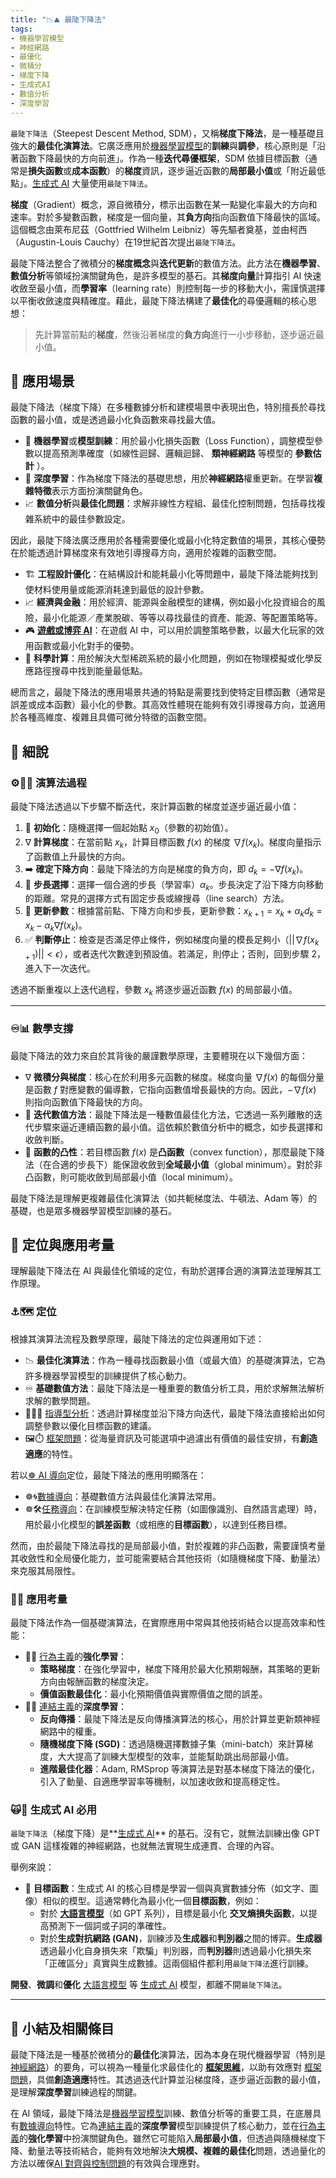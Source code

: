 ```yaml
---
title: "📉⛰️ 最陡下降法"
tags:
- 機器學習模型
- 神經網路
- 最優化
- 微積分
- 梯度下降
- 生成式AI
- 數值分析
- 深度學習
---
```

`最陡下降法`（Steepest Descent Method, SDM），又稱**梯度下降法**，是一種基礎且強大的**最佳化演算法**。它廣泛應用於[機器學習模型](04-05-machine_learning_models.zh-hant)的**訓練**與**調參**，核心原則是「沿著函數下降最快的方向前進」。作為一種**迭代尋優框架**，SDM 依據目標函數（通常是**損失函數**或**成本函數**）的**梯度**資訊，逐步逼近函數的**局部最小值**或「附近最低點」。[生成式 AI](06-05-analysis_generative.zh-hant) 大量使用`最陡下降法`。

**梯度**（Gradient）概念，源自微積分，標示出函數在某一點變化率最大的方向和速率。對於多變數函數，梯度是一個向量，其**負方向**指向函數值下降最快的區域。這個概念由萊布尼茲（Gottfried Wilhelm Leibniz）等先驅者奠基，並由柯西（Augustin-Louis Cauchy）在19世紀首次提出`最陡下降法`。

最陡下降法整合了微積分的**梯度概念**與**迭代更新**的數值方法。此方法在**機器學習**、**數值分析**等領域扮演關鍵角色，是許多模型的基石。其**梯度向量**計算指引 AI 快速收斂至最小值，而**學習率**（learning rate）則控制每一步的移動大小，需謹慎選擇以平衡收斂速度與精確度。藉此，最陡下降法構建了**最佳化**的尋優邏輯的核心思想：

> 先計算當前點的**梯度**，然後沿著梯度的**負方向**進行一小步移動，逐步逼近最小值。

## 🚀 應用場景

最陡下降法（梯度下降）在多種數據分析和建模場景中表現出色，特別擅長於尋找函數的最小值，或是透過最小化負函數來尋找最大值。

- 🤖 **機器學習**或**模型訓練**：用於最小化損失函數（Loss Function），調整模型參數以提高預測準確度（如線性迴歸、邏輯迴歸、 **類神經網路** 等模型的 **參數估計** ）。
- 🧠 **深度學習**：作為梯度下降法的基礎思想，用於**神經網路**權重更新。在學習**複雜特徵**表示方面扮演關鍵角色。
- 📈 **數值分析**與**最佳化問題**：求解非線性方程組、最佳化控制問題，包括尋找複雜系統中的最佳參數設定。

因此，最陡下降法廣泛應用於各種需要優化或最小化特定數值的場景，其核心優勢在於能透過計算梯度來有效地引導搜尋方向，適用於複雜的函數空間。

- 🏗️ **工程設計優化**：在結構設計和能耗最小化等問題中，最陡下降法能夠找到使材料使用量或能源消耗達到最低的設計參數。
- 📈 **經濟與金融**：用於經濟、能源與金融模型的建構，例如最小化投資組合的風險，最小化能源／產業脫碳、等等以尋找最佳的資產、能源、等配置策略等。
- 🎮 **[遊戲或博弈 AI](07----game_ai.zh-hant)**：在遊戲 AI 中，可以用於調整策略參數，以最大化玩家的效用函數或最小化對手的優勢。
- 🔬 **科學計算**：用於解決大型稀疏系統的最小化問題，例如在物理模擬或化學反應路徑搜尋中找到能量最低點。

總而言之，最陡下降法的應用場景共通的特點是需要找到使特定目標函數（通常是誤差或成本函數）最小化的參數。其高效性體現在能夠有效引導搜尋方向，並適用於各種高維度、複雜且具備可微分特徵的函數空間。

## 🔬 細說

### ⚙📏🔭 演算法過程

最陡下降法透過以下步驟不斷迭代，來計算函數的梯度並逐步逼近最小值：

1.  📍 **初始化**：隨機選擇一個起始點 $x_0$（參數的初始值）。
2.  ∇ **計算梯度**：在當前點 $x_k$，計算目標函數 $f(x)$ 的梯度 $\nabla f(x_k)$。梯度向量指示了函數值上升最快的方向。
3.  ➡️ **確定下降方向**：最陡下降法的方向是梯度的負方向，即 $d_k = -\nabla f(x_k)$。
4.  📏 **步長選擇**：選擇一個合適的步長（學習率）$\alpha_k$。步長決定了沿下降方向移動的距離。常見的選擇方式有固定步長或線搜尋（line search）方法。
5.  🚀 **更新參數**：根據當前點、下降方向和步長，更新參數：$x_{k+1} = x_k + \alpha_k d_k = x_k - \alpha_k \nabla f(x_k)$。
6.  ✅ **判斷停止**：檢查是否滿足停止條件，例如梯度向量的模長足夠小（$||\nabla f(x_{k+1})|| < \epsilon$），或者迭代次數達到預設值。若滿足，則停止；否則，回到步驟 2，進入下一次迭代。

透過不斷重複以上迭代過程，參數 $x_k$ 將逐步逼近函數 $f(x)$ 的局部最小值。

---

### ♾️📊 數學支撐

最陡下降法的效力來自於其背後的嚴謹數學原理，主要體現在以下幾個方面：

-   ∇ **微積分與梯度**：核心在於利用多元函數的梯度。梯度向量 $\nabla f(x)$ 的每個分量是函數 $f$ 對應變數的偏導數，它指向函數值增長最快的方向。因此，$-\nabla f(x)$ 則指向函數值下降最快的方向。
-   🔢 **迭代數值方法**：最陡下降法是一種數值最佳化方法，它透過一系列離散的迭代步驟來逼近連續函數的最小值。這依賴於數值分析中的概念，如步長選擇和收斂判斷。
-   🌄 **函數的凸性**：若目標函數 $f(x)$ 是**凸函數**（convex function），那麼最陡下降法（在合適的步長下）能保證收斂到**全域最小值**（global minimum）。對於非凸函數，則可能收斂到局部最小值（local minimum）。

最陡下降法是理解更複雜最佳化演算法（如共軛梯度法、牛頓法、Adam 等）的基礎，也是眾多機器學習模型訓練的基石。


## 🌟 定位與應用考量

理解最陡下降法在 AI 與最佳化領域的定位，有助於選擇合適的演算法並理解其工作原理。

### ⚓🗺 定位

根據其演算法流程及數學原理，最陡下降法的定位與運用如下述：

- 📉 **最佳化演算法**：作為一種尋找函數最小值（或最大值）的基礎演算法，它為許多機器學習模型的訓練提供了核心動力。
- ♾️ **基礎數值方法**：最陡下降法是一種重要的數值分析工具，用於求解無法解析求解的數學問題。
- 🔴🧐🧭 [指導型分析](06-03-analysis_prescriptive.zh-hant)：透過計算梯度並沿下降方向迭代，最陡下降法直接給出如何調整參數以優化目標函數的建議。
- 🖼️⏱️ [框架問題](01-04-Frame_Problem.zh-hant)：從海量資訊及可能選項中過濾出有價值的最佳安排，有**創造適應**的特性。

若以[☸ AI 導向](05----ai_orientations.zh-hant)定位，最陡下降法的應用明顯落在：

- ☸🌀[數據導向](05-02-oriented_data.zh-hant)：基礎數值方法與最佳化演算法常用。
- ☸🛠[任務導向](05-04-oriented_task.zh-hant)：在訓練模型解決特定任務（如圖像識別、自然語言處理）時，用於最小化模型的**誤差函數**（或相應的**目標函數**），以達到任務目標。

然而，由於最陡下降法尋找的是局部最小值，對於複雜的非凸函數，需要謹慎考量其收斂性和全局優化能力，並可能需要結合其他技術（如隨機梯度下降、動量法）來克服其局限性。

### 📐🌉 應用考量

最陡下降法作為一個基礎演算法，在實際應用中常與其他技術結合以提高效率和性能：

- 🏮💪 [行為主義](02-06-behaviorism.zh-hant)的**強化學習**：
    * **策略梯度**：在強化學習中，梯度下降用於最大化預期報酬，其策略的更新方向由報酬函數的梯度決定。
    * **價值函數最佳化**：最小化預期價值與實際價值之間的誤差。
- 🏮🧬 [連結主義](02-05-connectionism.zh-hant)的**深度學習**：
    * **反向傳播**：最陡下降法是反向傳播演算法的核心，用於計算並更新類神經網路中的權重。
    * **隨機梯度下降 (SGD)**：透過隨機選擇數據子集（mini-batch）來計算梯度，大大提高了訓練大型模型的效率，並能幫助跳出局部最小值。
    * **進階最佳化器**：Adam, RMSprop 等演算法是對基本梯度下降法的優化，引入了動量、自適應學習率等機制，以加速收斂和提高穩定性。

### 🙀🎨 生成式 AI 必用

`最陡下降法`（梯度下降）是**[生成式 AI](06-05-analysis_generative.zh-hant)** 的基石。沒有它，就無法訓練出像 GPT 或 GAN 這樣複雜的神經網路，也就無法實現生成連貫、合理的內容。

舉例來說：
* 🎯 **目標函數**：生成式 AI 的核心目標是學習一個與真實數據分佈（如文字、圖像）相似的模型。這通常轉化為最小化一個**目標函數**，例如：
	* 對於 **[大語言模型](02-07-large_language_models.zh-hant)**（如 GPT 系列），目標是最小化 **交叉熵損失函數**，以提高預測下一個詞或子詞的準確性。
	* 對於**生成對抗網路 (GAN)**，訓練涉及**生成器**和**判別器**之間的博弈。**生成器**透過最小化自身損失來「欺騙」判別器，而**判別器**則透過最小化損失來「正確區分」真實與生成數據。這兩個組件都利用`最陡下降法`進行訓練。

**開發**、**微調**和**優化** [大語言模型](02-07-large_language_models.zh-hant) 等 [生成式 AI](06-05-analysis_generative.zh-hant) 模型，都離不開`最陡下降法`。

*** 
## 🏁 小結及相關條目

最陡下降法是一種基於微積分的**最佳化**演算法，因為本身在現代機器學習（特別是 [神經網路](04-03-neural_networks.zh-hant)）的要角，可以視為一種量化求最佳化的 **[框架思維](01-04-Frame_Problem.zh-hant)**，以助有效應對 [框架問題](01-04-Frame_Problem.zh-hant)，具備**創造適應**特性。其透過迭代計算並沿梯度降，逐步逼近函數的最小值，是理解**深度學習**訓練過程的關鍵。

在 AI 領域，最陡下降法是[機器學習模型](04-05-machine_learning_models.zh-hant)訓練、數值分析等的重要工具，在底層具有[數據導向](05-02-oriented_data.zh-hant)特性。它為[連結主義](02-05-connectionism.zh-hant)的**深度學習**模型訓練提供了核心動力，並在[行為主義](02-06-behaviorism.zh-hant)的**強化學習**中扮演關鍵角色。雖然它可能陷入**局部最小值**，但透過與隨機梯度下降、動量法等技術結合，能夠有效地解決**大規模、複雜的最佳化**問題，透過量化的方法以確保[AI 對齊與控制問題](01-06-AI_Alignment_Control_Problem.zh-hant)的有效與合理應對。